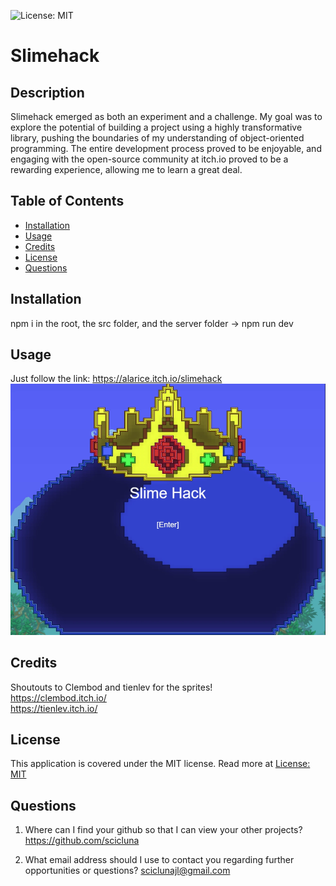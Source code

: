 ![License: MIT](https://img.shields.io/badge/License-MIT-yellow.svg)
  
  # Slimehack

  ## Description

  Slimehack emerged as both an experiment and a challenge. My goal was to explore the potential of building a project using a highly transformative library, pushing the boundaries of my understanding of object-oriented programming. The entire development process proved to be enjoyable, and engaging with the open-source community at itch.io proved to be a rewarding experience, allowing me to learn a great deal.

  ## Table of Contents

  - [Installation](#installation)
  - [Usage](#usage)
  - [Credits](#credits)
  - [License](#license)
  - [Questions](#questions)

  ## Installation

  npm i in the root, the src folder, and the server folder -> npm run dev

  ## Usage

  Just follow the link: https://alarice.itch.io/slimehack
  ![A giant slime!](slimehack.webp)

  ## Credits
  Shoutouts to Clembod and tienlev for the sprites!  
  https://clembod.itch.io/  
  https://tienlev.itch.io/  


  ## License

  This application is covered under the MIT license. Read more at [License: MIT](https://opensource.org/licenses/MIT)

  ## Questions

  1. Where can I find your github so that I can view your other projects? https://github.com/scicluna

  2. What email address should I use to contact you regarding further opportunities or questions? sciclunajl@gmail.com
